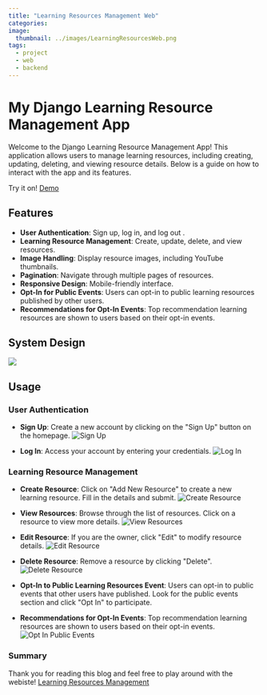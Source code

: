 ```yaml
---
title: "Learning Resources Management Web"
categories:
image: 
  thumbnail: ../images/LearningResourcesWeb.png
tags:
  - project
  - web
  - backend
---
```




# My Django Learning Resource Management App

Welcome to the Django Learning Resource Management App! This application allows users to manage learning resources, including creating, updating, deleting, and viewing resource details. Below is a guide on how to interact with the app and its features.

Try it on! [Demo](https://chihchienhsiao.azurewebsites.net/)

## Features

- **User Authentication**: Sign up, log in, and log out .
- **Learning Resource Management**: Create, update, delete, and view resources.
- **Image Handling**: Display resource images, including YouTube thumbnails.
- **Pagination**: Navigate through multiple pages of resources.
- **Responsive Design**: Mobile-friendly interface.
- **Opt-In for Public Events**: Users can opt-in to public learning resources published by other users.
- **Recommendations for Opt-In Events**: Top recommendation learning resources are shown to users based on their opt-in events.
  
## System Design 

![](https://daniel13520cs.github.io/images/LearningResourcesWeb.png)

## Usage

### User Authentication

- **Sign Up**: Create a new account by clicking on the "Sign Up" button on the homepage.
  ![Sign Up](https://daniel13520cs.github.io/images/signupImage.png)

- **Log In**: Access your account by entering your credentials.
  ![Log In](https://daniel13520cs.github.io/images/login-image.png)

### Learning Resource Management

- **Create Resource**: Click on "Add New Resource" to create a new learning resource. Fill in the details and submit.
  ![Create Resource](https://daniel13520cs.github.io/images/create-resource-image.png)

- **View Resources**: Browse through the list of resources. Click on a resource to view more details.
  ![View Resources](https://daniel13520cs.github.io/images/view-resources-image.png)

- **Edit Resource**: If you are the owner, click "Edit" to modify resource details.
  ![Edit Resource](https://daniel13520cs.github.io/images/edit-resource-image.png)

- **Delete Resource**: Remove a resource by clicking "Delete".
  ![Delete Resource](https://daniel13520cs.github.io/images/delete-resource-image.png)


- **Opt-In to Public Learning Resources Event**: Users can opt-in to public events that other users have published. Look for the public events section and click "Opt In" to participate.
- **Recommendations for Opt-In Events**: Top recommendation learning resources are shown to users based on their opt-in events.
  ![Opt In Public Events](https://daniel13520cs.github.io/images/opt-in-public-events-image.png)

### Summary
Thank you for reading this blog and feel free to play around with the webiste! [Learning Resources Management](https://chihchienhsiao.azurewebsites.net/)